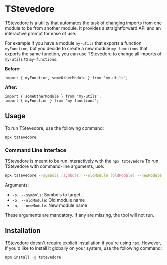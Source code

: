 # TStevedore

TStevedore is a utility that automates the task of changing imports from one module to be from another module. It
provides a straightforward API and an interactive prompt for ease of use.

For example if you have a module `my-utils` that exports a function `myFunction`, but you decide to create a new module
`my-functions` that exports the same function, you can use TStevedore to change all imports of `my-utils` to `my-functions`.

**Before:**
```
import { myFunction, someOtherModule } from 'my-utils';
```

**After:**
```
import { someOtherModule } from 'my-utils';
import { myFunction } from 'my-functions';
```

## Usage

To run TStevedore, use the following command:

```sh
npx tstevedore
``` 

### Command Line Interface

TStevedore is meant to be run interactively with the `npx tstevedore` To run TStevedore with command-line arguments, use:

```sh
npx tstevedore --symbols [symbols] --oldModule [oldModule] --newModule [newModule]
```

Arguments:

* `-s, --symbols`: Symbols to target
* `-o, --oldModule`: Old module name
* `-n, --newModule`: New module name

These arguments are mandatory. If any are missing, the tool will not run.

## Installation

TStevedore doesn't require explicit installation if you're using `npx`. However, if you'd like to install it globally on
your system, use the following command:

```sh
npm install -g tstevedore
```
